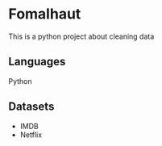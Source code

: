 # Fomalhaut
This is a python project about cleaning data 

## Languages
Python

## Datasets
- IMDB
- Netflix
